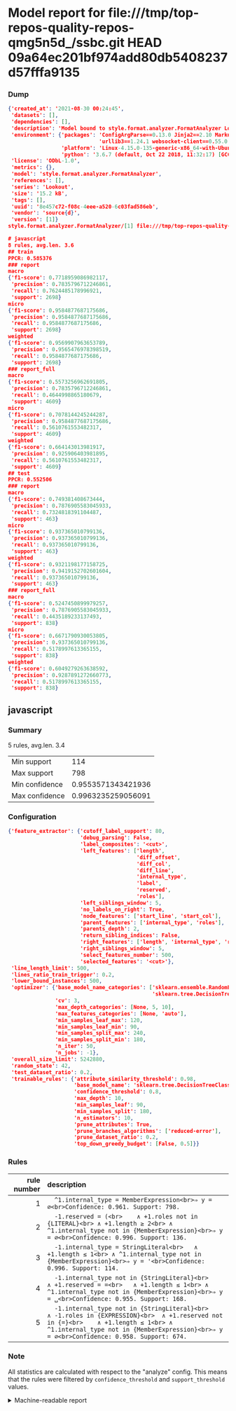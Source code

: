# Model report for file:///tmp/top-repos-quality-repos-qmg5n5d_/ssbc.git HEAD 09a64ec201bf974add80db5408237d57fffa9135

### Dump

```json
{'created_at': '2021-08-30 00:24:45',
 'datasets': [],
 'dependencies': [],
 'description': 'Model bound to style.format.analyzer.FormatAnalyzer Lookout analyzer.',
 'environment': {'packages': 'ConfigArgParse==0.13.0 Jinja2==2.10 MarkupSafe==1.1.1 PyStemmer==1.3.0 PyYAML==5.1 Pympler==0.5 SQLAlchemy==1.2.10 SQLAlchemy-Utils==0.33.3 asdf==2.3.2 bblfsh==2.12.7 boto==2.49.0 boto3==1.9.130 botocore==1.12.130 cachetools==2.0.1 certifi==2019.3.9 chardet==3.0.4 clint==0.5.1 docker==3.7.0 docker-pycreds==0.4.0 dulwich==0.19.11 grpcio==1.19.0 grpcio-tools==1.19.0 humanfriendly==4.16.1 humanize==0.5.1 idna==2.8 jmespath==0.9.4 jsonschema==2.6.0 lookout-sdk==0.4.1 lookout-sdk-ml==0.19.0 lookout-style==0.2.0 lz4==2.1.6 modelforge==0.12.1 numpy==1.16.2 packaging==19.0 pandas==0.22.0 pip==19.0.3 protobuf==3.7.0 psycopg2-binary==2.7.5 pygtrie==2.3 pyparsing==2.3.1 python-dateutil==2.8.0 python-igraph==0.7.1.post6 pytz==2019.1 requests==2.21.0 requirements-parser==0.2.0 scikit-learn==0.20.1 scikit-optimize==0.5.2 scipy==1.2.1 semantic-version==2.6.0 setuptools==40.8.0 six==1.12.0 smart-open==1.8.1 sourced-ml==0.8.2 spdx==2.5.0 stringcase==1.2.0 tabulate==0.8.2 tqdm==4.31.1 '
                             'urllib3==1.24.1 websocket-client==0.55.0 xxhash==1.3.0',
                 'platform': 'Linux-4.15.0-135-generic-x86_64-with-Ubuntu-18.04-bionic',
                 'python': '3.6.7 (default, Oct 22 2018, 11:32:17) [GCC 8.2.0]'},
 'license': 'ODbL-1.0',
 'metrics': {},
 'model': 'style.format.analyzer.FormatAnalyzer',
 'references': [],
 'series': 'Lookout',
 'size': '15.2 kB',
 'tags': [],
 'uuid': '8e457c72-f08c-4eee-a520-6c03fad586eb',
 'vendor': 'source{d}',
 'version': [1]}
style.format.analyzer.FormatAnalyzer/[1] file:///tmp/top-repos-quality-repos-qmg5n5d_/ssbc.git 09a64ec201bf974add80db5408237d57fffa9135

# javascript
8 rules, avg.len. 3.6
## train
PPCR: 0.585376
### report
macro
{'f1-score': 0.7718959086982117,
 'precision': 0.7835796712246861,
 'recall': 0.7624485178996921,
 'support': 2698}
micro
{'f1-score': 0.9584877687175686,
 'precision': 0.9584877687175686,
 'recall': 0.9584877687175686,
 'support': 2698}
weighted
{'f1-score': 0.9569907963653789,
 'precision': 0.9565476978398519,
 'recall': 0.9584877687175686,
 'support': 2698}
### report_full
macro
{'f1-score': 0.5573256962691805,
 'precision': 0.7835796712246861,
 'recall': 0.4644998865180679,
 'support': 4609}
micro
{'f1-score': 0.7078144245244287,
 'precision': 0.9584877687175686,
 'recall': 0.5610761553482317,
 'support': 4609}
weighted
{'f1-score': 0.664143013981917,
 'precision': 0.925906403981895,
 'recall': 0.5610761553482317,
 'support': 4609}
## test
PPCR: 0.552506
### report
macro
{'f1-score': 0.749381408673444,
 'precision': 0.7876905583045933,
 'recall': 0.7324818391104487,
 'support': 463}
micro
{'f1-score': 0.937365010799136,
 'precision': 0.937365010799136,
 'recall': 0.937365010799136,
 'support': 463}
weighted
{'f1-score': 0.9321198177158725,
 'precision': 0.9419152702601604,
 'recall': 0.937365010799136,
 'support': 463}
### report_full
macro
{'f1-score': 0.5247450899979257,
 'precision': 0.7876905583045933,
 'recall': 0.4435189233137493,
 'support': 838}
micro
{'f1-score': 0.6671790930053805,
 'precision': 0.937365010799136,
 'recall': 0.5178997613365155,
 'support': 838}
weighted
{'f1-score': 0.6049279263638592,
 'precision': 0.9287891272660773,
 'recall': 0.5178997613365155,
 'support': 838}
```

## javascript
### Summary
5 rules, avg.len. 3.4

| | |
|-|-|
|Min support|114|
|Max support|798|
|Min confidence|0.9553571343421936|
|Max confidence|0.9963235259056091|

### Configuration

```json
{'feature_extractor': {'cutoff_label_support': 80,
                       'debug_parsing': False,
                       'label_composites': '<cut>',
                       'left_features': ['length',
                                         'diff_offset',
                                         'diff_col',
                                         'diff_line',
                                         'internal_type',
                                         'label',
                                         'reserved',
                                         'roles'],
                       'left_siblings_window': 5,
                       'no_labels_on_right': True,
                       'node_features': ['start_line', 'start_col'],
                       'parent_features': ['internal_type', 'roles'],
                       'parents_depth': 2,
                       'return_sibling_indices': False,
                       'right_features': ['length', 'internal_type', 'reserved', 'roles'],
                       'right_siblings_window': 5,
                       'select_features_number': 500,
                       'selected_features': '<cut>'},
 'line_length_limit': 500,
 'lines_ratio_train_trigger': 0.2,
 'lower_bound_instances': 500,
 'optimizer': {'base_model_name_categories': ['sklearn.ensemble.RandomForestClassifier',
                                              'sklearn.tree.DecisionTreeClassifier'],
               'cv': 3,
               'max_depth_categories': [None, 5, 10],
               'max_features_categories': [None, 'auto'],
               'min_samples_leaf_max': 120,
               'min_samples_leaf_min': 90,
               'min_samples_split_max': 240,
               'min_samples_split_min': 180,
               'n_iter': 50,
               'n_jobs': -1},
 'overall_size_limit': 5242880,
 'random_state': 42,
 'test_dataset_ratio': 0.2,
 'trainable_rules': {'attribute_similarity_threshold': 0.98,
                     'base_model_name': 'sklearn.tree.DecisionTreeClassifier',
                     'confidence_threshold': 0.8,
                     'max_depth': 10,
                     'min_samples_leaf': 90,
                     'min_samples_split': 180,
                     'n_estimators': 10,
                     'prune_attributes': True,
                     'prune_branches_algorithms': ['reduced-error'],
                     'prune_dataset_ratio': 0.2,
                     'top_down_greedy_budget': [False, 0.5]}}
```

### Rules

| rule number | description |
|----:|:-----|
| 1 | `  ^1.internal_type = MemberExpression<br>⇒ y = ∅<br>Confidence: 0.961. Support: 798.` |
| 2 | `  -1.reserved = (<br>	∧ +1.roles not in {LITERAL}<br>	∧ +1.length ≥ 2<br>	∧ ^1.internal_type not in {MemberExpression}<br>⇒ y = ∅<br>Confidence: 0.996. Support: 136.` |
| 3 | `  -1.internal_type = StringLiteral<br>	∧ +1.length ≤ 1<br>	∧ ^1.internal_type not in {MemberExpression}<br>⇒ y = '<br>Confidence: 0.996. Support: 114.` |
| 4 | `  -1.internal_type not in {StringLiteral}<br>	∧ +1.reserved = =<br>	∧ +1.length ≤ 1<br>	∧ ^1.internal_type not in {MemberExpression}<br>⇒ y = ␣<br>Confidence: 0.955. Support: 168.` |
| 5 | `  -1.internal_type not in {StringLiteral}<br>	∧ -1.roles in {EXPRESSION}<br>	∧ +1.reserved not in {=}<br>	∧ +1.length ≤ 1<br>	∧ ^1.internal_type not in {MemberExpression}<br>⇒ y = ∅<br>Confidence: 0.958. Support: 674.` |

### Note
All statistics are calculated with respect to the "analyze" config. This means that the rules were filtered by
`confidence_threshold` and `support_threshold` values.

<details>
    <summary>Machine-readable report</summary>
```json
{"javascript": {"avg_rule_len": 3.4, "max_conf": 0.9963235259056091, "max_support": 798, "min_conf": 0.9553571343421936, "min_support": 114, "num_rules": 5}}
```
</details>
